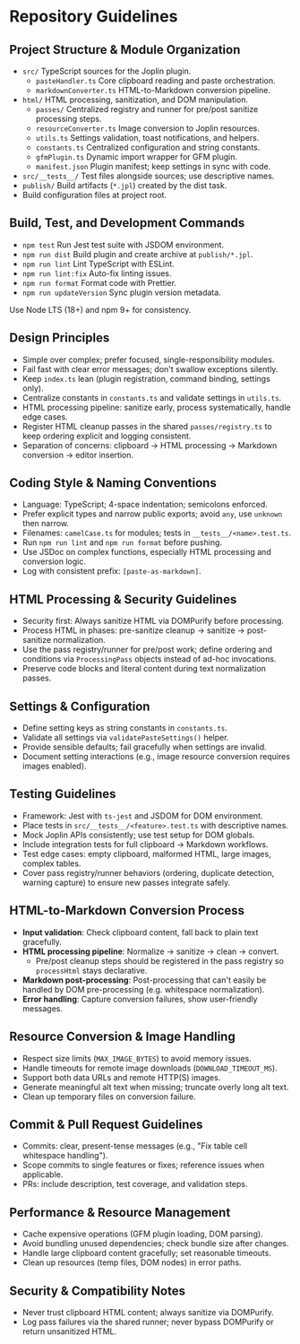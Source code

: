 # Repository Guidelines

## Project Structure & Module Organization

- `src/` TypeScript sources for the Joplin plugin.
    - `pasteHandler.ts` Core clipboard reading and paste orchestration.
    - `markdownConverter.ts` HTML-to-Markdown conversion pipeline.
- `html/` HTML processing, sanitization, and DOM manipulation.
    - `passes/` Centralized registry and runner for pre/post sanitize processing steps.
    - `resourceConverter.ts` Image conversion to Joplin resources.
    - `utils.ts` Settings validation, toast notifications, and helpers.
    - `constants.ts` Centralized configuration and string constants.
    - `gfmPlugin.ts` Dynamic import wrapper for GFM plugin.
    - `manifest.json` Plugin manifest; keep settings in sync with code.
- `src/__tests__/` Test files alongside sources; use descriptive names.
- `publish/` Build artifacts (`*.jpl`) created by the dist task.
- Build configuration files at project root.

## Build, Test, and Development Commands

- `npm test` Run Jest test suite with JSDOM environment.
- `npm run dist` Build plugin and create archive at `publish/*.jpl`.
- `npm run lint` Lint TypeScript with ESLint.
- `npm run lint:fix` Auto-fix linting issues.
- `npm run format` Format code with Prettier.
- `npm run updateVersion` Sync plugin version metadata.

Use Node LTS (18+) and npm 9+ for consistency.

## Design Principles

- Simple over complex; prefer focused, single-responsibility modules.
- Fail fast with clear error messages; don't swallow exceptions silently.
- Keep `index.ts` lean (plugin registration, command binding, settings only).
- Centralize constants in `constants.ts` and validate settings in `utils.ts`.
- HTML processing pipeline: sanitize early, process systematically, handle edge cases.
- Register HTML cleanup passes in the shared `passes/registry.ts` to keep ordering explicit and logging consistent.
- Separation of concerns: clipboard → HTML processing → Markdown conversion → editor insertion.

## Coding Style & Naming Conventions

- Language: TypeScript; 4-space indentation; semicolons enforced.
- Prefer explicit types and narrow public exports; avoid `any`, use `unknown` then narrow.
- Filenames: `camelCase.ts` for modules; tests in `__tests__/<name>.test.ts`.
- Run `npm run lint` and `npm run format` before pushing.
- Use JSDoc on complex functions, especially HTML processing and conversion logic.
- Log with consistent prefix: `[paste-as-markdown]`.

## HTML Processing & Security Guidelines

- Security first: Always sanitize HTML via DOMPurify before processing.
- Process HTML in phases: pre-sanitize cleanup → sanitize → post-sanitize normalization.
- Use the pass registry/runner for pre/post work; define ordering and conditions via `ProcessingPass` objects instead of ad-hoc invocations.
- Preserve code blocks and literal content during text normalization passes.

## Settings & Configuration

- Define setting keys as string constants in `constants.ts`.
- Validate all settings via `validatePasteSettings()` helper.
- Provide sensible defaults; fail gracefully when settings are invalid.
- Document setting interactions (e.g., image resource conversion requires images enabled).

## Testing Guidelines

- Framework: Jest with `ts-jest` and JSDOM for DOM environment.
- Place tests in `src/__tests__/<feature>.test.ts` with descriptive names.
- Mock Joplin APIs consistently; use test setup for DOM globals.
- Include integration tests for full clipboard → Markdown workflows.
- Test edge cases: empty clipboard, malformed HTML, large images, complex tables.
- Cover pass registry/runner behaviors (ordering, duplicate detection, warning capture) to ensure new passes integrate safely.

## HTML-to-Markdown Conversion Process

- **Input validation**: Check clipboard content, fall back to plain text gracefully.
- **HTML processing pipeline**: Normalize → sanitize → clean → convert.
    - Pre/post cleanup steps should be registered in the pass registry so `processHtml` stays declarative.
- **Markdown post-processing**: Post-processing that can't easily be handled by DOM pre-processing (e.g. whitespace normalization).
- **Error handling**: Capture conversion failures, show user-friendly messages.

## Resource Conversion & Image Handling

- Respect size limits (`MAX_IMAGE_BYTES`) to avoid memory issues.
- Handle timeouts for remote image downloads (`DOWNLOAD_TIMEOUT_MS`).
- Support both data URLs and remote HTTP(S) images.
- Generate meaningful alt text when missing; truncate overly long alt text.
- Clean up temporary files on conversion failure.

## Commit & Pull Request Guidelines

- Commits: clear, present-tense messages (e.g., "Fix table cell whitespace handling").
- Scope commits to single features or fixes; reference issues when applicable.
- PRs: include description, test coverage, and validation steps.

## Performance & Resource Management

- Cache expensive operations (GFM plugin loading, DOM parsing).
- Avoid bundling unused dependencies; check bundle size after changes.
- Handle large clipboard content gracefully; set reasonable timeouts.
- Clean up resources (temp files, DOM nodes) in error paths.

## Security & Compatibility Notes

- Never trust clipboard HTML content; always sanitize via DOMPurify.
- Log pass failures via the shared runner; never bypass DOMPurify or return unsanitized HTML.
